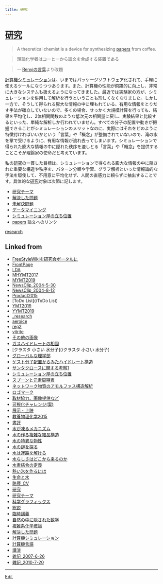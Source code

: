 ```yaml
---
title: 研究
---
```

# [研究](/研究)

>A theoretical chemist is a device for synthesizing [papers](/papers) from coffee.

>理論化学者はコーヒーから論文を合成する装置である

>-- [Renyiの言葉](https://ja.wikipedia.org/wiki/%E3%83%AC%E3%83%BC%E3%83%8B%E3%83%BB%E3%82%A2%E3%83%AB%E3%83%95%E3%83%AC%E3%83%BC%E3%83%89)より改題



[計算機シミュレーション](/計算機シミュレーション)は、いまではパッケージソフトウェア化されて、手軽に使えるツールになりつつあります。また、計算機の性能が飛躍的に向上し、非常に大きなシステムも扱えるようになってきました。最近では実験家の方が、シミュレーションを併用して解析を行うということも珍しくなくなりました。しかし一方で、そうして得られる膨大な情報の中に埋もれている、有用な情報をとりだす手法が確立していないので、多くの場合、せっかく大規模計算を行っても、結果を平均化し、2体相関関数のような低次元の相関量に戻し、実験結果と比較するといった、単純な解析しか行われていません。すべての分子の配置や動きが把握できることがシミュレーションのメリットなのに、実際にはそれをどのように特徴付ければいいかという「言葉」や「概念」が整備されていないので、滝の水を掌で受けるように、有用な情報が流れ去ってしまいます。シミュレーションで得られた膨大な情報の中に隠れた秩序を漉しとる「言葉」や「概念」を提供することこそが理論家の使命だと考えています。

私の[研究](/研究)の一貫した目標は、シミュレーションで得られる膨大な情報の中に隠された重要な構造や秩序を、パターン分類や学習、グラフ解析といった情報論的な手法を駆使して、不用意に平均化せず、人間の直感力に頼らずに抽出することです。具体的な[研究](/研究)対象は次節に記します。


* [研究テーマ](/研究テーマ)
* [解決した問題](/解決した問題)
* [未解決問題](/未解決問題)
* [データマイニング](/データマイニング)
* [シミュレーション屋の立ち位置](/シミュレーション屋の立ち位置)
* [papers](/papers) 論文へのリンク

[research](/research)







## Linked from

* [FreeStyleWikiを研究会ポータルに](/FreeStyleWikiを研究会ポータルに)
* [FrontPage](/FrontPage)
* [LDA](/LDA)
* [MHYMT2017](/MHYMT2017)
* [MYMT2019](/MYMT2019)
* [NewsClip_2004-5-30](/NewsClip_2004-5-30)
* [NewsClip_2004-8-12](/NewsClip_2004-8-12)
* [Product2015](/Product2015)
* [ToDo List](/ToDo List)
* [YMT2019](/YMT2019)
* [YYMT2019](/YYMT2019)
* [_research](/_research)
* [aeroice](/aeroice)
* [reg2](/reg2)
* [vitrite](/vitrite)
* [その他の画像](/その他の画像)
* [ガスハイドレートの相図](/ガスハイドレートの相図)
* [クラスタ 小さい 水分子](/クラスタ 小さい 水分子)
* [グローバルな理学部](/グローバルな理学部)
* [ゲスト分子配置からみたハイドレート構造](/ゲスト分子配置からみたハイドレート構造)
* [サンタクロースに関する考察1](/サンタクロースに関する考察1)
* [シミュレーション屋の立ち位置](/シミュレーション屋の立ち位置)
* [スプーンと元素周期表](/スプーンと元素周期表)
* [ネットワーク物質のアモルファス構造解析](/ネットワーク物質のアモルファス構造解析)
* [ロゴマーク](/ロゴマーク)
* [取材協力、画像提供など](/取材協力、画像提供など)
* [可視化チャレンジ(案)](/可視化チャレンジ(案))
* [展示・上映](/展示・上映)
* [教養物理化学2015](/教養物理化学2015)
* [書評](/書評)
* [水が凍るメカニズム](/水が凍るメカニズム)
* [水の作る複雑な結晶構造](/水の作る複雑な結晶構造)
* [水の特異な物性](/水の特異な物性)
* [水の謎を探る](/水の謎を探る)
* [水は迷路を解ける](/水は迷路を解ける)
* [水らしさはどこから来るのか](/水らしさはどこから来るのか)
* [水素結合の定義](/水素結合の定義)
* [熱い氷を作るには](/熱い氷を作るには)
* [生命と水](/生命と水)
* [略歴_CV](/略歴_CV)
* [研究](/研究)
* [研究テーマ](/研究テーマ)
* [科学グラフィックス](/科学グラフィックス)
* [総説](/総説)
* [臨時講義](/臨時講義)
* [自然の中に隠された数学](/自然の中に隠された数学)
* [複雑系化学概論](/複雑系化学概論)
* [解決した問題](/解決した問題)
* [計算機シミュレーション](/計算機シミュレーション)
* [計算機言語](/計算機言語)
* [講演](/講演)
* [雑記_2007-6-26](/雑記_2007-6-26)
* [雑記_2010-7-20](/雑記_2010-7-20)


----

[Edit](https://github.com/vitroid/vitroid.github.io/edit/master/MD/研究.md)

